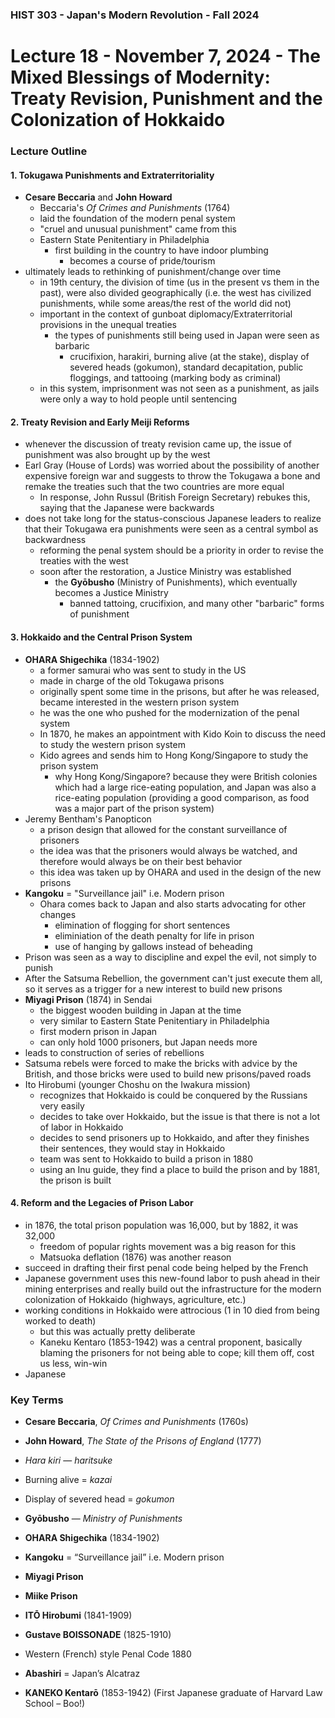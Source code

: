 ### HIST 303 - Japan's Modern Revolution - Fall 2024

[//]: <> (use `gqap` to force wrap text)
[//]: <> (use `:noa w` to save without autoformatting)

# Lecture 18 - November 7, 2024 - The Mixed Blessings of Modernity: Treaty Revision, Punishment and the Colonization of Hokkaido

### Lecture Outline

#### 1. Tokugawa Punishments and Extraterritoriality

- **Cesare Beccaria** and **John Howard**
  - Beccaria's _Of Crimes and Punishments_ (1764)
  - laid the foundation of the modern penal system
  - "cruel and unusual punishment" came from this
  - Eastern State Penitentiary in Philadelphia
    - first building in the country to have indoor plumbing
      - becomes a course of pride/tourism
- ultimately leads to rethinking of punishment/change over time
  - in 19th century, the division of time (us in the present vs them in the past), were also divided
    geographically (i.e. the west has civilized punishments, while some areas/the rest of the world
    did not)
  - important in the context of gunboat diplomacy/Extraterritorial provisions in the unequal
    treaties
    - the types of punishments still being used in Japan were seen as barbaric
      - crucifixion, harakiri, burning alive (at the stake), display of severed heads (gokumon),
        standard decapitation, public floggings, and tattooing (marking body as criminal)
  - in this system, imprisonment was not seen as a punishment, as jails were only a way to hold
    people until sentencing

#### 2. Treaty Revision and Early Meiji Reforms

- whenever the discussion of treaty revision came up, the issue of punishment was also brought up
  by the west
- Earl Gray (House of Lords) was worried about the possibility of another expensive foreign war
  and suggests to throw the Tokugawa a bone and remake the treaties such that the two countries are
  more equal
  - In response, John Russul (British Foreign Secretary) rebukes this, saying that the Japanese
    were backwards
- does not take long for the status-conscious Japanese leaders to realize that their Tokugawa era
  punishments were seen as a central symbol as backwardness
  - reforming the penal system should be a priority in order to revise the treaties with the west
  - soon after the restoration, a Justice Ministry was established
    - the **Gyōbusho** (Ministry of Punishments), which eventually becomes a Justice Ministry
      - banned tattoing, crucifixion, and many other "barbaric" forms of punishment

#### 3. Hokkaido and the Central Prison System

- **OHARA Shigechika** (1834-1902)
  - a former samurai who was sent to study in the US
  - made in charge of the old Tokugawa prisons
  - originally spent some time in the prisons, but after he was released, became interested in the
    western prison system
  - he was the one who pushed for the modernization of the penal system
  - In 1870, he makes an appointment with Kido Koin to discuss the need to study the western prison
    system
  - Kido agrees and sends him to Hong Kong/Singapore to study the prison system
    - why Hong Kong/Singapore? because they were British colonies which had a large rice-eating
      population, and Japan was also a rice-eating population (providing a good comparison, as food
      was a major part of the prison system)
- Jeremy Bentham's Panopticon
  - a prison design that allowed for the constant surveillance of prisoners
  - the idea was that the prisoners would always be watched, and therefore would always be on their
    best behavior
  - this idea was taken up by OHARA and used in the design of the new prisons
- **Kangoku** = "Surveillance jail" i.e. Modern prison
  - Ohara comes back to Japan and also starts advocating for other changes
    - elimination of flogging for short sentences
    - eliminiation of the death penalty for life in prison
    - use of hanging by gallows instead of beheading
- Prison was seen as a way to discipline and expel the evil, not simply to punish
- After the Satsuma Rebellion, the government can't just execute them all, so it serves as a trigger
  for a new interest to build new prisons
- **Miyagi Prison** (1874) in Sendai
  - the biggest wooden building in Japan at the time
  - very similar to Eastern State Penitentiary in Philadelphia
  - first modern prison in Japan
  - can only hold 1000 prisoners, but Japan needs more
- leads to construction of series of rebellions
- Satsuma rebels were forced to make the bricks with advice by the British, and those bricks were
  used to build new prisons/paved roads
- Ito Hirobumi (younger Choshu on the Iwakura mission)
  - recognizes that Hokkaido is could be conquered by the Russians very easily
  - decides to take over Hokkaido, but the issue is that there is not a lot of labor in Hokkaido
  - decides to send prisoners up to Hokkaido, and after they finishes their sentences, they would
    stay in Hokkaido
  - team was sent to Hokkaido to build a prison in 1880
  - using an Inu guide, they find a place to build the prison and by 1881, the prison is built

#### 4. Reform and the Legacies of Prison Labor

- in 1876, the total prison population was 16,000, but by 1882, it was 32,000
  - freedom of popular rights movement was a big reason for this
  - Matsuoka deflation (1876) was another reason
- succeed in drafting their first penal code being helped by the French
- Japanese government uses this new-found labor to push ahead in their mining enterprises and really
  build out the infrastructure for the modern colonization of Hokkaido (highways, agriculture, etc.)
- working conditions in Hokkaido were attrocious (1 in 10 died from being worked to death)
  - but this was actually pretty deliberate
  - Kaneku Kentaro (1853-1942) was a central proponent, basically blaming the prisoners for not
    being able to cope; kill them off, cost us less, win-win
- Japanese

### Key Terms

- **Cesare Beccaria**, _Of Crimes and Punishments_ (1760s)
- **John Howard**, _The State of the Prisons of England_ (1777)

- _Hara kiri_ — _haritsuke_
- Burning alive = _kazai_
- Display of severed head = _gokumon_

- **Gyōbusho** — _Ministry of Punishments_

- **OHARA Shigechika** (1834-1902)
- **Kangoku** = “Surveillance jail” i.e. Modern prison
- **Miyagi Prison**
- **Miike Prison**

- **ITŌ Hirobumi** (1841-1909)
- **Gustave BOISSONADE** (1825-1910)
- Western (French) style Penal Code 1880

- **Abashiri** = Japan’s Alcatraz

- **KANEKO Kentarō** (1853-1942) (First Japanese graduate of Harvard Law School – Boo!)
